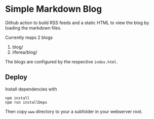 # Simple Markdown Blog

Github action to build RSS feeds and a static HTML to view the blog by loading the markdown files.

Currently maps 2 blogs

1. blog/
2. liferea/blog/

The blogs are configured by the respective `index.html`.

## Deploy

Install dependencies with 

    npm install
    npm run installDeps

Then copy `www` directory to your a subfolder in your webserver root.